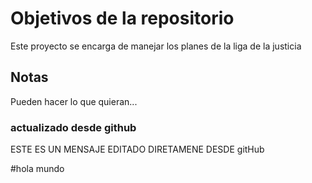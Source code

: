 # Objetivos de la repositorio

Este proyecto se encarga de manejar los planes de la liga de la justicia


## Notas
Pueden hacer lo que quieran...

### actualizado desde github


ESTE ES UN MENSAJE EDITADO DIRETAMENE DESDE gitHub


#hola mundo
